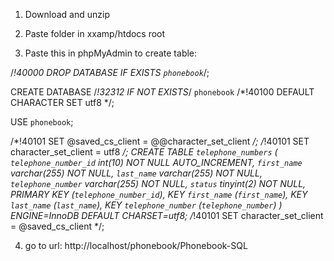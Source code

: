 1. Download and unzip


2. Paste folder in xxamp/htdocs root


3. Paste this in phpMyAdmin to create table:

/*!40000 DROP DATABASE IF EXISTS `phonebook`*/;

CREATE DATABASE /*!32312 IF NOT EXISTS*/ `phonebook` /*!40100 DEFAULT CHARACTER SET utf8 */;

USE `phonebook`;

/*!40101 SET @saved_cs_client     = @@character_set_client */;
/*!40101 SET character_set_client = utf8 */;
CREATE TABLE `telephone_numbers` (
  `telephone_number_id` int(10) NOT NULL AUTO_INCREMENT,
  `first_name` varchar(255) NOT NULL,
  `last_name` varchar(255) NOT NULL,
  `telephone_number` varchar(255) NOT NULL,
  `status` tinyint(2) NOT NULL,
  PRIMARY KEY (`telephone_number_id`),
  KEY `first_name` (`first_name`),
  KEY `last_name` (`last_name`),
  KEY `telephone_number` (`telephone_number`)
) ENGINE=InnoDB DEFAULT CHARSET=utf8;
/*!40101 SET character_set_client = @saved_cs_client */;


4. go to url: http://localhost/phonebook/Phonebook-SQL
